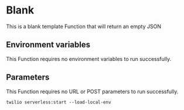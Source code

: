 # Blank

This is a blank template Function that will return an empty JSON

## Environment variables

This Function requires no environment variables to run successfully.

## Parameters

This Function requires no URL or POST parameters to run successfully.


`twilio serverless:start --load-local-env`